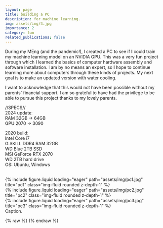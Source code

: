 ```yaml
---
layout: page
title: building a PC
description: for machine learning.
img: assets/img/4.jpg
importance: 2
category: fun
related_publications: false
---
```


During my MEng (and the pandemic!), I created a PC to see if I could train my machine learning model on an NVIDIA GPU.
This was a very fun project through which I learned the basics of computer hardware assembly and software installation. I am by no means an expert, so I hope to continue learning more about computers through these kinds of projects.
My next goal is to make an updated version with water cooling.

I want to acknowledge that this would not have been possible without my parents' financial support. I am so grateful to have had the privilege to be able to pursue this project thanks to my lovely parents.

//SPECS//
<br> 2024 update:
<br>RAM 32GB -> 64GB
<br>GPU 2070 -> 3090

2020 build:
<br>Intel Core i7
<br>G.SKILL DDR4 RAM 32GB
<br>WD Blue 2TB SSD
<br>MSI GeForce RTX 2070
<br>WD 2TB hard drive
<br>OS: Ubuntu, Windows


<br>

<div class="row">
    <div class="col-sm mt-3 mt-md-0">
        {% include figure.liquid loading="eager" path="assets/img/pc1.jpg" title="pc1" class="img-fluid rounded z-depth-1" %}
    </div>
    <div class="col-sm mt-3 mt-md-0">
        {% include figure.liquid loading="eager" path="assets/img/pc2.jpg" title="pc2" class="img-fluid rounded z-depth-1" %}
    </div>
    <div class="col-sm mt-3 mt-md-0">
        {% include figure.liquid loading="eager" path="assets/img/pc3.jpg" title="pc3" class="img-fluid rounded z-depth-1" %}
    </div>
</div>
<div class="caption">
    Caption.
</div>



{% raw %} 
{% endraw %}
